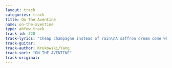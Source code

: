 ```yaml
---
layout: track
categories: track
title: On The Aventine
name: on-the-aventine
type: ahfow_track
track-id: 328
track-lyrics: "Cheap champagne instead of rain\nA saffron dream come what will\nThe birds that sing in the middle of the night\nWhile the roses bloom on the hill\nPeace within and traffic's outside\nThe markets are closed\nThe day we sing in the middle of the night\nWhile the roses bloom\nA lightning storm to keep you warm\nYellow light standing still\nOn the Aventine\nOn the Aventine Hill"
track-guitar: 
track-author: Krukowski/Yang
track-sort: "ON THE AVENTINE"
track-original: 
---
```

